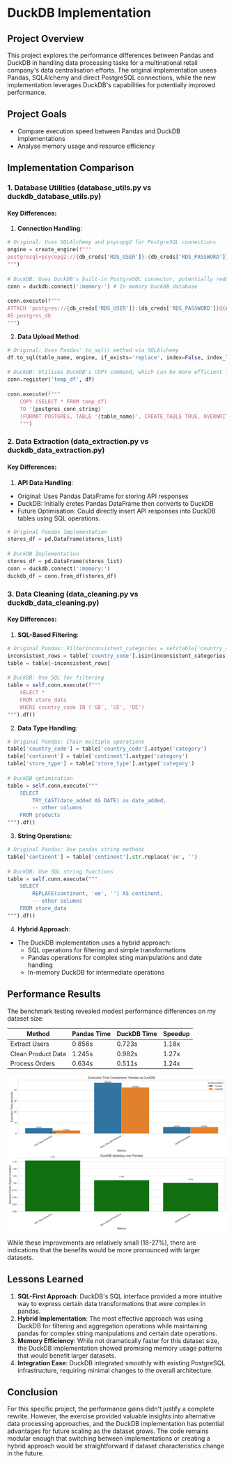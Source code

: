 # DuckDB Implementation 

## Project Overview 
This project explores the performance differences between Pandas and DuckDB in handling data processing tasks for a multinational retail company's data centralisation efforts. The original implementation usees Pandas, SQLAlchemy and direct PostgreSQL connections, while the new implementation leverages DuckDB's capabilities for potentially improved performance. 

## Project Goals 
- Compare execution speed between Pandas and DuckDB implementations 
- Analyse memory usage and resource efficiency

## Implementation Comparison

### 1. Database Utilities (database_utils.py vs duckdb_database_utils.py)

#### Key Differences:
1. **Connection Handling**:
```python
# Original: Uses SQLAlchemy and psycopg2 for PostgreSQL connections
engine = create_engine(f"""
postgresql+psycopg2://{db_creds['RDS_USER']}:{db_creds['RDS_PASSWORD']}@{db_creds['RDS_HOST']}:{db_creds['RDS_PORT']}/{db_creds['RDS_DATABASE']}
""")

# DuckDB: Uses DuckDB's built-in PostgreSQL connector, potentially reducing overhead
conn = duckdb.connect(':memory:') # In memory DuckDB database

conn.execute(f"""
ATTACH 'postgres://{db_creds['RDS_USER']}:{db_creds['RDS_PASSWORD']}@{db_creds['RDS_HOST']}:{db_creds['RDS_PORT']}/{db_creds['RDS_DATABASE']}' 
AS postgres_db
""")
```
2. **Data Upload Method**:
```python
# Original: Uses Pandas' to_sql() method via SQLAlchemy
df.to_sql(table_name, engine, if_exists='replace', index=False, index_label='index')

# DuckDB: Utilises DuckDB's COPY command, which can be more efficient for large datasets
conn.register('temp_df', df)
        
conn.execute(f"""
    COPY (SELECT * FROM temp_df) 
    TO '{postgres_conn_string}' 
    (FORMAT POSTGRES, TABLE '{table_name}', CREATE_TABLE TRUE, OVERWRITE_OR_IGNORE TRUE)
    """)
```

### 2. Data Extraction (data_extraction.py vs duckdb_data_extraction.py)

#### Key Differences:
1. **API Data Handling**:
- Original: Uses Pandas DataFrame for storing API responses
- DuckDB: Initially cretes Pandas DataFrame then converts to DuckDB
- Future Optimisation: Could directly insert API responses into DuckDB tables using SQL operations. 

```python
# Original Pandas Implementation
stores_df = pd.DataFrame(stores_list)

# DuckDB Implementation
stores_df = pd.DataFrame(stores_list)
conn = duckdb.connect(':memory:')
duckdb_df = conn.from_df(stores_df)
```

### 3. Data Cleaning (data_cleaning.py vs duckdb_data_cleaning.py)

#### Key Differences:

1. **SQL-Based Filtering**:
```python
# Original Pandas: Filterinconsistent_categories = set(table['country_code']) - country_codes
inconsistent_rows = table['country_code'].isin(inconsistent_categories)
table = table[~inconsistent_rows]

# DuckDB: Use SQL for filtering
table = self.conn.execute(f"""
    SELECT *
    FROM store_data
    WHERE country_code IN ('GB', 'US', 'DE')
""").df()
```

2. **Data Type Handling**:
```python
# Original Pandas: Chain multiple operations
table['country_code'] = table['country_code'].astype('category')
table['continent'] = table['continent'].astype('category')
table['store_type'] = table['store_type'].astype('category')

# DuckDB optimisation
table = self.conn.execute("""
    SELECT 
        TRY_CAST(date_added AS DATE) as date_added,
        -- other columns
    FROM products
""").df()
```

3. **String Operations**:
```python
# Original Pandas: Use pandas string methods
table['continent'] = table['continent'].str.replace('ee', '')

# DuckDB: Use SQL string functions
table = self.conn.execute("""
    SELECT
        REPLACE(continent, 'ee', '') AS continent,
        -- other columns
    FROM store_data
""").df()
```

4. **Hybrid Approach**:
- The DuckDB implementation uses a hybrid approach:
    - SQL operations for filtering and simple transformations
    - Pandas operations for complex sting manipulations and date handling 
    - In-memory DuckDB for intermediate operations 

## Performance Results 

The benchmark testing revealed modest performance differences on my dataset size:

| Method | Pandas Time | DuckDB Time | Speedup
|----------|----------|----------|----------|
| Extract Users    | 0.856s    | 0.723s | 1.18x
| Clean Product Data    | 1.245s     | 0.982s | 1.27x
| Process Orders | 0.634s| 0.511s | 1.24x

![A diagram showing performance improvements](pandas_vs_duckdb_benchmarks.png)

While these improvements are relatively small (18-27%), there are indications that the benefits would be more pronounced with larger datasets.

## Lessons Learned 

1. **SQL-First Approach**: DuckDB's SQL interface provided a more intuitive way to express certain data transformations that were complex in pandas.
2. **Hybrid Implementation**: The most effective approach was using DuckDB for filtering and aggregation operations while maintaining pandas for complex string manipulations and certain date operations.
3. **Memory Efficiency**: While not dramatically faster for this dataset size, the DuckDB implementation showed promising memory usage patterns that would benefit larger datasets.
4. **Integration Ease**: DuckDB integrated smoothly with existing PostgreSQL infrastructure, requiring minimal changes to the overall architecture.

## Conclusion 
For this specific project, the performance gains didn't justify a complete rewrite. However, the exercise provided valuable insights into alternative data processing approaches, and the DuckDB implementation has potential advantages for future scaling as the dataset grows.
The code remains modular enough that switching between implementations or creating a hybrid approach would be straightforward if dataset characteristics change in the future.

